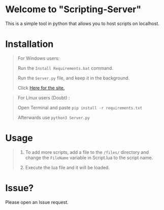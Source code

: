 # Welcome to "Scripting-Server"

<p1> This is a simple tool in python that allows you to host scripts on localhost. </p1>

# Installation

> For Windows users:
>
> Run the `Install Requirements.bat` command.
>
> Run the `Server.py` file, and keep it in the background.
>
> Click <a href="127.0.0.1:4235/files/">Here for the site.</a>

> For Linux users (Doubt) :
>
> Open Terminal and paste `pip install -r requirements.txt`
>
> Afterwards use `python3 Server.py`

# Usage

> 1. To add more scripts, add a file to the `/files/` directory and change the `FileName` variable in Script.lua to the script name.
>
> 2. Execute the lua file and it will be loaded.

# Issue?
<p1>Please open an Issue request.</p1>
